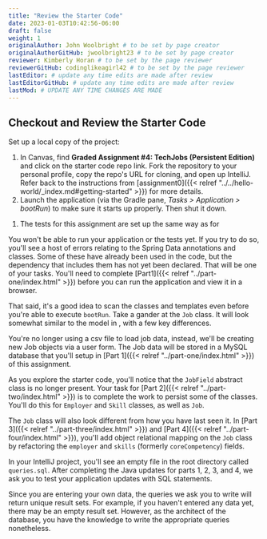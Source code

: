 ```yaml
---
title: "Review the Starter Code"
date: 2023-01-03T10:42:56-06:00
draft: false
weight: 1
originalAuthor: John Woolbright # to be set by page creator
originalAuthorGitHub: jwoolbright23 # to be set by page creator
reviewer: Kimberly Horan # to be set by the page reviewer
reviewerGitHub: codinglikeagirl42 # to be set by the page reviewer
lastEditor: # update any time edits are made after review
lastEditorGitHub: # update any time edits are made after review
lastMod: # UPDATE ANY TIME CHANGES ARE MADE
---
```


[](../../hello-world/_index.md#getting-started)
## Checkout and Review the Starter Code

Set up a local copy of the project:

1. In Canvas, find **Graded Assignment #4: TechJobs (Persistent Edition)** and click on the starter code repo link. Fork the repository to your personal profile, copy the repo's URL for cloning, and open up IntelliJ. Refer back to the instructions from [assignment0]({{< relref "../../hello-world/_index.md#getting-started" >}}) for more details.
1. Launch the application (via the Gradle pane, *Tasks > Application > bootRun*) to make sure it starts up properly. Then shut it down.
<!-- TODO: Link below will need to be updated once assignment 2 is in the book -->
1. The tests for this assignment are set up the same way as for <!--[assignment 2](). -->

You won't be able to run your application or the tests yet. If you try to do so, you'll see a host of errors relating to the
Spring Data annotations and classes. Some of these have already been used in the code, but the dependency that includes them has not yet been declared. That will be one of your tasks. You'll need to complete [Part1]({{< relref "../part-one/index.html" >}}) before you can run the application and view it in a browser.

<!-- TODO: Add appropriate link below for assignment 3 once added to book. -->
That said, it's a good idea to scan the classes and templates even before you're able to execute
`bootRun`. Take a gander at the `Job` class. It will look somewhat similar to the model in <!--[Tech Jobs (MVC Edition)]() -->, with a few key differences.

You're no longer using a csv file to load job data, instead, we'll be creating new Job objects via a
user form. The Job data will be stored in a MySQL database that you'll setup in [Part 1]({{< relref "../part-one/index.html" >}}) of this assignment.

As you explore
the starter code, you'll notice that the `JobField` abstract class is no longer present. Your task for
[Part 2]({{< relref "../part-two/index.html" >}}) is to complete the work to persist some of the classes.
You'll do this for `Employer` and `Skill` classes, as well as `Job`.

The `Job` class will also look different from how you have last seen it. In [Part 3]({{< relref "../part-three/index.html" >}}) and [Part 4]({{< relref "../part-four/index.html" >}}), you'll add object relational mapping on the `Job` class by refactoring the `employer` and `skills` (formerly `coreCompetency`)
fields.

In your IntelliJ project, you'll see an empty file in the root directory called `queries.sql`. After completing the
Java updates for parts 1, 2, 3, and 4, we ask you to test your application updates with SQL statements.

Since you are entering your own data, the queries we ask you to write will return unique result sets. For example, if you haven't entered
any data yet, there may be an empty result set. However, as the architect of the database, you have the knowledge to write the
appropriate queries nonetheless.

